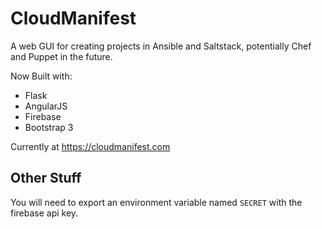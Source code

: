 # CloudManifest

A web GUI for creating projects in Ansible and Saltstack, potentially Chef and Puppet in the future.

Now Built with:

- Flask
- AngularJS
- Firebase
- Bootstrap 3

Currently at https://cloudmanifest.com

## Other Stuff

You will need to export an environment variable named `SECRET` with the firebase api key.
